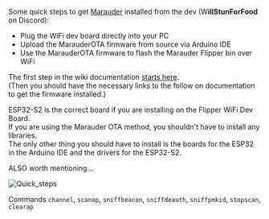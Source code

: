 Some quick steps to get [Marauder](https://github.com/justcallmekoko/ESP32Marauder) installed from the dev (W**illStunForFood** on Discord):

- Plug the WiFi dev board directly into your PC
- Upload the MarauderOTA firmware from source via Arduino IDE
- Use the MarauderOTA firmware to flash the Marauder Flipper bin over WiFi

The first step in the wiki documentation [starts here](https://github.com/justcallmekoko/ESP32Marauder/wiki/flipper-zerowhile).<br>
(Then you should have the necessary links to the follow on documentation to get the firmware installed.)

ESP32-S2 is the correct board if you are installing on the Flipper WiFi Dev Board. <br>
If you are using the Marauder OTA method, you shouldn't have to install any libraries. <br>
The only other thing you should have to install is the boards for the ESP32 in the Arduino IDE and the drivers for the ESP32-S2.

ALSO worth mentioning...

![Quick_steps](https://user-images.githubusercontent.com/57457139/171087037-6d4d80ce-9440-4cf5-9cc7-3f7b737fbd06.jpg)

Commands `channel`, `scanap`, `sniffbeacon`, `sniffdeauth`, `sniffpmkid`, `stopscan`, `clearap`
